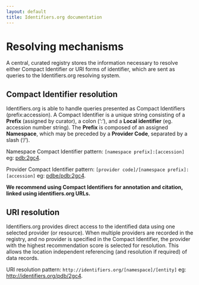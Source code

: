 ```yaml
---
layout: default
title: Identifiers.org documentation
---
```


# <i class="icon icon-common icon-search"></i> Resolving mechanisms
A central, curated registry stores the information necessary to resolve either Compact Identifier or URI forms of identifier, which are sent as queries to the Identifiers.org resolving system.

## Compact Identifier resolution
Identifiers.org is able to handle queries presented as Compact Identifiers (prefix:accession). A Compact Identifier is a unique string consisting of a **Prefix** (assigned by curator), a colon (‘:’), and a **Local identifier** (eg. accession number string). The **Prefix** is composed of an assigned **Namespace**, which may be preceded by a **Provider Code**, separated by a slash (‘/’).

Namespace Compact Identifier pattern:
```[namespace prefix]:[accession]``` eg: [pdb:2gc4](https://identifiers.org/pdb:2gc4).

Provider Compact Identifier pattern:
```[provider code]/[namespace prefix]:[accession]``` eg: [pdbe/pdb:2gc4](https://identifiers.org/pdbe/pdb:2gc4).

**We recommend using Compact Identifiers for annotation and citation, linked using identifiers.org URLs.**

## URI resolution
Identifiers.org provides direct access to the identified data using one selected provider (or resource). When multiple providers are recorded in the registry, and no provider is specified in the Compact Identifier, the provider with the highest recommendation score is selected for resolution. This allows the location independent referencing (and resolution if required) of data records.

URI resolution pattern:
```http://identifiers.org/[namespace]/[entity]``` eg: http://identifiers.org/pdb/2gc4.




